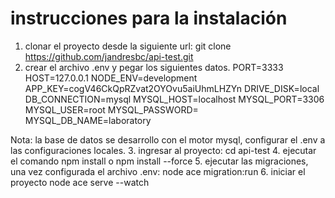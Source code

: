 # instrucciones para la instalación
1. clonar el proyecto desde la siguiente url: git clone https://github.com/jandresbc/api-test.git
2. crear el archivo .env y pegar los siguientes datos.
    PORT=3333
    HOST=127.0.0.1
    NODE_ENV=development
    APP_KEY=cogV46CkQpRZvat2OYOvu5aiUhmLHZYn
    DRIVE_DISK=local
    DB_CONNECTION=mysql
    MYSQL_HOST=localhost
    MYSQL_PORT=3306
    MYSQL_USER=root
    MYSQL_PASSWORD=
    MYSQL_DB_NAME=laboratory

Nota: la base de datos se desarrollo con el motor mysql, configurar el .env a las configuraciones locales.
3. ingresar al proyecto: cd api-test
4. ejecutar el comando npm install o npm install --force
5. ejecutar las migraciones, una vez configurada el archivo .env: node ace migration:run
6. iniciar el proyecto node ace serve --watch
